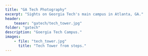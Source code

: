 ```yaml
---
title: "GA Tech Photography"
excerpt: "Sights on Georgia Tech's main campus in Atlanta, GA."
header:
    teaser: "gatech/tech_tower.jpg"
folder: "gatech"
description: "Goergia Tech Campus."
images:
    - file: "tech_tower.jpg"
      title: "Tech Tower from steps."
---
```


